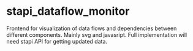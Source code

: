 # stapi_dataflow_monitor
Frontend for visualization of data flows  and dependencies between different components. Mainly svg and javasript. Full implementation will need stapi API for getting updated data.
